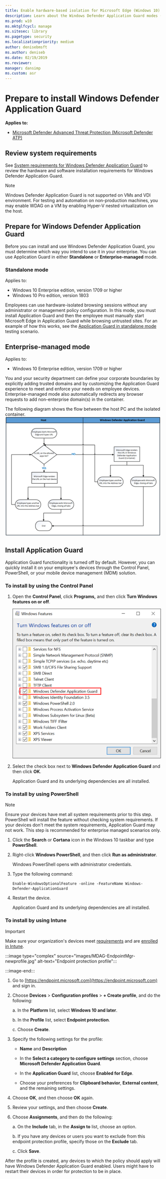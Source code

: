 ```yaml
---
title: Enable hardware-based isolation for Microsoft Edge (Windows 10)
description: Learn about the Windows Defender Application Guard modes (Standalone or Enterprise-managed) and how to install Application Guard in your enterprise.
ms.prod: w10
ms.mktglfcycl: manage
ms.sitesec: library
ms.pagetype: security
ms.localizationpriority: medium
author: denisebmsft
ms.author: deniseb
ms.date: 02/19/2019
ms.reviewer: 
manager: dansimp
ms.custom: asr
---
```


# Prepare to install Windows Defender Application Guard

**Applies to:**
- [Microsoft Defender Advanced Threat Protection (Microsoft Defender ATP)](https://go.microsoft.com/fwlink/p/?linkid=2069559)

## Review system requirements
 
See [System requirements for Windows Defender Application Guard](https://docs.microsoft.com/windows/security/threat-protection/windows-defender-application-guard/reqs-wd-app-guard) to review the hardware and software installation requirements for Windows Defender Application Guard.
>[!NOTE]
>Windows Defender Application Guard is not supported on VMs and VDI environment. For testing and automation on non-production machines, you may enable WDAG on a VM by enabling Hyper-V nested virtualization on the host.

## Prepare for Windows Defender Application Guard 
Before you can install and use Windows Defender Application Guard, you must determine which way you intend to use it in your enterprise. You can use Application Guard in either **Standalone** or **Enterprise-managed** mode.

### Standalone mode

Applies to:
- Windows 10 Enterprise edition, version 1709 or higher
- Windows 10 Pro edition, version 1803

Employees can use hardware-isolated browsing sessions without any administrator or management policy configuration. In this mode,   you must install Application Guard and then the employee must manually start Microsoft Edge in Application Guard while browsing untrusted sites. For an example of how this works, see the [Application Guard in standalone mode](test-scenarios-wd-app-guard.md) testing scenario.

## Enterprise-managed mode

Applies to:
- Windows 10 Enterprise edition, version 1709 or higher

You and your security department can define your corporate boundaries by explicitly adding trusted domains and by customizing the Application Guard experience to meet and enforce your needs on employee devices. Enterprise-managed mode also automatically redirects any browser requests to add non-enterprise domain(s) in the container.

The following diagram shows the flow between the host PC and the isolated container.
![Flowchart for movement between Microsoft Edge and Application Guard](images/application-guard-container-v-host.png)

## Install Application Guard

Application Guard functionality is turned off by default. However, you can quickly install it on your employee's devices through the Control Panel, PowerShell, or your mobile device management (MDM) solution.

### To install by using the Control Panel

1. Open the **Control Panel**, click **Programs,** and then click **Turn Windows features on or off**.

    ![Windows Features, turning on Windows Defender Application Guard](images/turn-windows-features-on.png)

2. Select the check box next to **Windows Defender Application Guard** and then click **OK**.

   Application Guard and its underlying dependencies are all installed.

### To install by using PowerShell

>[!NOTE]
>Ensure your devices have met all system requirements prior to this step. PowerShell will install the feature without checking system requirements. If your devices don't meet the system requirements, Application Guard may not work. This step is recommended for enterprise managed scenarios only.

1. Click the **Search** or **Cortana** icon in the Windows 10 taskbar and type **PowerShell**.
   
2. Right-click **Windows PowerShell**, and then click **Run as administrator**.

   Windows PowerShell opens with administrator credentials.

3. Type the following command:

    ```
    Enable-WindowsOptionalFeature -online -FeatureName Windows-Defender-ApplicationGuard
    ```
4. Restart the device.

   Application Guard and its underlying dependencies are all installed.

### To install by using Intune

> [!IMPORTANT]
> Make sure your organization's devices meet [requirements](reqs-wd-app-guard.md) and are [enrolled in Intune](https://docs.microsoft.com/mem/intune/enrollment/device-enrollment).

:::image type="complex" source="images/MDAG-EndpointMgr-newprofile.jpg" alt-text="Endpoint protection profile":::

:::image-end:::

1. Go to [https://endpoint.microsoft.com](https://endpoint.microsoft.com) and sign in.

2. Choose **Devices** > **Configuration profiles** > **+ Create profile**, and do the following: <br/>

   a. In the **Platform** list, select **Windows 10 and later**. 
   
   b. In the **Profile** list, select **Endpoint protection**. 
   
   c. Choose **Create**.

4. Specify the following settings for the profile:

   - **Name** and **Description**

   - In the **Select a category to configure settings** section, choose **Microsoft Defender Application Guard**.

   - In the **Application Guard** list, choose **Enabled for Edge**.

   - Choose your preferences for **Clipboard behavior**, **External content**, and the remaining settings.

5. Choose **OK**, and then choose **OK** again.

6. Review your settings, and then choose **Create**.

7. Choose **Assignments**, and then do the following:

   a. On the **Include** tab, in the **Assign to** list, choose an option.

   b. If you have any devices or users you want to exclude from this endpoint protection profile, specify those on the **Exclude** tab.

   c. Click **Save**.

After the profile is created, any devices to which the policy should apply will have Windows Defender Application Guard enabled. Users might have to restart their devices in order for protection to be in place.